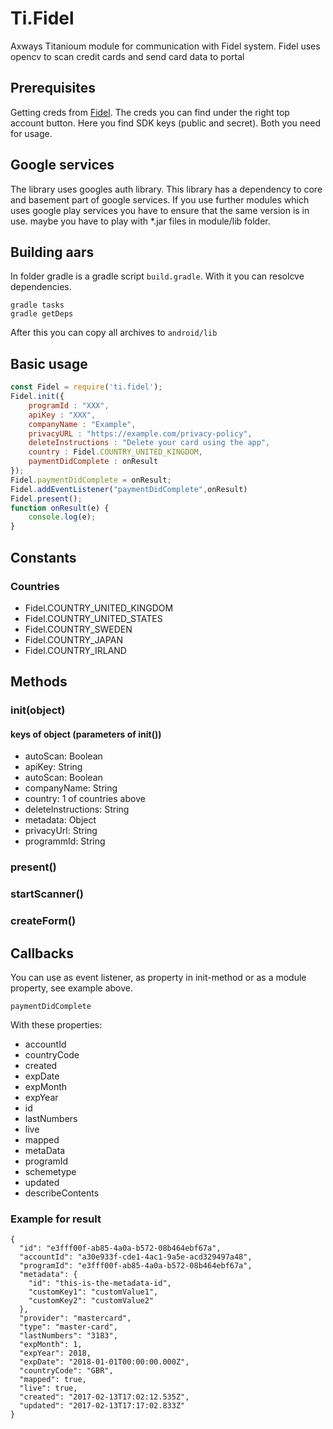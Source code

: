 # Ti.Fidel

Axways Titanioum module for communication with Fidel system. Fidel uses opencv to scan credit cards and send card data to portal

## Prerequisites

Getting creds from [Fidel](http://fidel.uk/). The creds you can find under the right top account button. Here you find SDK keys (public and secret). Both you need for usage.

##  Google services

The library uses googles auth library. This library has a dependency to core and basement part of google services. If you use further modules which uses google play services you have to ensure that the same version is in use. maybe you have to play with *.jar files in module/lib folder.


## Building aars
In folder gradle is a gradle script `build.gradle`. With it you can resolcve dependencies.

```
gradle tasks
gradle getDeps
```
After this you can copy all archives to `android/lib`

## Basic usage


```javascript
const Fidel = require('ti.fidel');
Fidel.init({
	programId : "XXX",
	apiKey : "XXX",
	companyName : "Example",
	privacyURL : "https://example.com/privacy-policy",
	deleteInstructions : "Delete your card using the app",
	country : Fidel.COUNTRY_UNITED_KINGDOM,
	paymentDidComplete : onResult
});	
Fidel.paymentDidComplete = onResult;
Fidel.addEventListener("paymentDidComplete",onResult)
Fidel.present();
function onResult(e) {
	console.log(e);
}
```

## Constants

### Countries

* Fidel.COUNTRY\_UNITED\_KINGDOM
* Fidel.COUNTRY\_UNITED\_STATES
* Fidel.COUNTRY\_SWEDEN
* Fidel.COUNTRY\_JAPAN  
* Fidel.COUNTRY\_IRLAND


## Methods

### init(object)
#### keys of object (parameters of init())
* autoScan: Boolean
* apiKey: String
* autoScan: Boolean
* companyName: String
* country: 1 of countries above
* deleteInstructions: String
* metadata: Object
* privacyUrl: String
* programmId: String


### present()

### startScanner()

### createForm()

## Callbacks

You can use as event listener, as property in init-method or as a module property, see example above.

`paymentDidComplete`

With these properties:

* accountId
* countryCode
* created
* expDate
* expMonth
* expYear
* id
* lastNumbers
* live
* mapped
* metaData
* programId
* schemetype
* updated
* describeContents

### Example for result

```
{
  "id": "e3fff00f-ab85-4a0a-b572-08b464ebf67a",
  "accountId": "a30e933f-cde1-4ac1-9a5e-acd329497a48",
  "programId": "e3fff00f-ab85-4a0a-b572-08b464ebf67a",
  "metadata": {
    "id": "this-is-the-metadata-id",
    "customKey1": "customValue1",
    "customKey2": "customValue2"
  },
  "provider": "mastercard",
  "type": "master-card",
  "lastNumbers": "3183",
  "expMonth": 1,
  "expYear": 2018,
  "expDate": "2018-01-01T00:00:00.000Z",
  "countryCode": "GBR",
  "mapped": true,
  "live": true,
  "created": "2017-02-13T17:02:12.535Z",
  "updated": "2017-02-13T17:17:02.833Z"
}
```